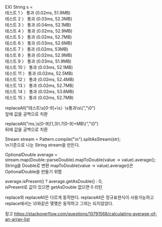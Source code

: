 EX) String s =   
테스트 1 〉	통과 (0.02ms, 51.9MB)  
테스트 2 〉	통과 (0.03ms, 52.3MB)  
테스트 3 〉	통과 (0.04ms, 52.1MB)  
테스트 4 〉	통과 (0.02ms, 52.9MB)  
테스트 5 〉	통과 (0.02ms, 52.7MB)  
테스트 6 〉	통과 (0.03ms, 52.6MB)  
테스트 7 〉	통과 (0.02ms, 53MB)  
테스트 8 〉	통과 (0.02ms, 52.9MB)  
테스트 9 〉	통과 (0.03ms, 51.9MB)  
테스트 10 〉	통과 (0.03ms, 52.1MB)  
테스트 11 〉	통과 (0.02ms, 52.5MB)  
테스트 12 〉	통과 (0.02ms, 52.4MB)  
테스트 13 〉	통과 (0.02ms, 52.7MB)  
테스트 14 〉	통과 (0.02ms, 53.8MB)  
테스트 15 〉	통과 (0.02ms, 52.7MB)  

replaceAll("테스트\\s[0-9]+\\s〉\\s통과\\s\\(","\0")  
앞에 값을 공백으로 치환
  
replaceAll("ms,\\s[0-9]{1,3}\\.?[0-9]+MB\\)","\0")  
뒤에 값을 공백으로 치환
  
Stream<String> stream = Pattern.compile("\n").splitAsStream(str);  
\n기준으로 나눈 String stream을 만든다.
  
OptionalDouble average = stream.map(Double::parseDouble).mapToDouble(value -> value).average();  
String을 Double로 변환 mapToDouble(value -> value).average()은 OptionalDouble을 만들기 위함
  
average.isPresent() ? average.getAsDouble() : 0;  
isPresent로 값이 있으면 getAsDouble 없으면 0 리턴

replace와 replaceAll은 다르게 동작한다. replaceAll은 정규표현식이 사용가능하고 replace에서는 \0와같은 몇몇은 동작하고 그외는 되지않았다.

참고 https://stackoverflow.com/questions/10791568/calculating-average-of-an-array-list  

